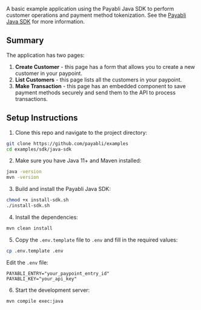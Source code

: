 A basic example application using the Payabli Java SDK to perform customer operations and payment method tokenization.
See the [Payabli Java SDK](https://github.com/payabli/sdk-java) for more information.

## Summary

The application has two pages:
1. **Create Customer** - this page has a form that allows you to create a new customer in your paypoint.
2. **List Customers** - this page lists all the customers in your paypoint.
3. **Make Transaction** - this page has an embedded component to save payment methods securely and send them to the API to process transactions.

## Setup Instructions

1. Clone this repo and navigate to the project directory:

```bash
git clone https://github.com/payabli/examples
cd examples/sdk/java-sdk
```

2. Make sure you have Java 11+ and Maven installed:

```bash
java -version
mvn -version
```

3. Build and install the Payabli Java SDK:

```bash
chmod +x install-sdk.sh
./install-sdk.sh
```

4. Install the dependencies:

```bash
mvn clean install
```

5. Copy the `.env.template` file to `.env` and fill in the required values:

```bash
cp .env.template .env
```

Edit the `.env` file:
```
PAYABLI_ENTRY="your_paypoint_entry_id"
PAYABLI_KEY="your_api_key"
```

6. Start the development server:

```bash
mvn compile exec:java
```

